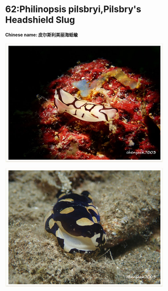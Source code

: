# 62:Philinopsis pilsbryi,Pilsbry's Headshield Slug

#### Chinese name:  皮尔斯利美丽海蛞蝓

![](../../.gitbook/assets/philinopsis-pilsbryi.jpg)

![](../../.gitbook/assets/philinopsis-pilsbryi2.jpg)


